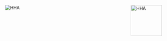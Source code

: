 <!---<img align="right" height="100px" src="https://media.giphy.com/media/42tS2cfBtj8Y/giphy.gif" /> --->
<img align="right" height="100px" src="https://media.giphy.com/media/oDs3LsZUcmZxtgXUp8/giphy.gif" alt="HHA" />
<img src="https://media.giphy.com/media/ZDTbix65Me1YDNLDF3/giphy.gif" alt="HHA" />
<!---<h1 color="red">
ဘာကြည့်တာလဲ
</h1>--->

